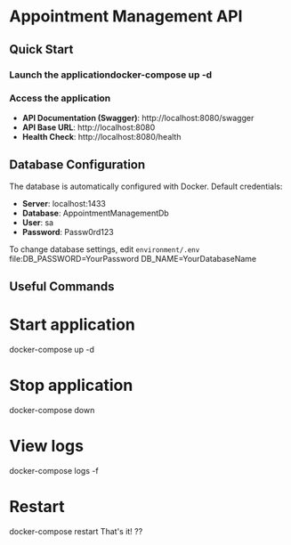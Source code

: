 # Appointment Management API

## Quick Start

### Launch the applicationdocker-compose up -d
### Access the application
- **API Documentation (Swagger)**: http://localhost:8080/swagger
- **API Base URL**: http://localhost:8080
- **Health Check**: http://localhost:8080/health

## Database Configuration

The database is automatically configured with Docker. Default credentials:
- **Server**: localhost:1433
- **Database**: AppointmentManagementDb
- **User**: sa
- **Password**: Passw0rd123

To change database settings, edit `environment/.env` file:DB_PASSWORD=YourPassword
DB_NAME=YourDatabaseName
## Useful Commands
# Start application
docker-compose up -d

# Stop application
docker-compose down

# View logs
docker-compose logs -f

# Restart
docker-compose restart
That's it! ??